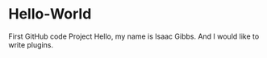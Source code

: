 # Hello-World
First GitHub code  Project
Hello, my name is Isaac Gibbs. And I would like to write plugins.
